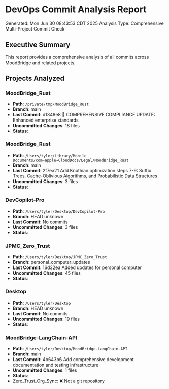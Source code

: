 # DevOps Commit Analysis Report
Generated: Mon Jun 30 08:43:53 CDT 2025
Analysis Type: Comprehensive Multi-Project Commit Check

## Executive Summary
This report provides a comprehensive analysis of all commits across MoodBridge and related projects.

## Projects Analyzed

### MoodBridge_Rust
- **Path**: `/private/tmp/MoodBridge_Rust`
- **Branch**: main
- **Last Commit**: d1348e8 🔄 COMPREHENSIVE COMPLIANCE UPDATE: Enhanced enterprise standards
- **Uncommitted Changes**: 18 files
- **Status**: 

### MoodBridge_Rust
- **Path**: `/Users/tyler/Library/Mobile Documents/com~apple~CloudDocs/Legal/MoodBridge_Rust`
- **Branch**: main
- **Last Commit**: 2f7ea21 Add Knuthian optimization steps 7-9: Suffix Trees, Cache-Oblivious Algorithms, and Probabilistic Data Structures
- **Uncommitted Changes**: 3 files
- **Status**: 

### DevCopilot-Pro
- **Path**: `/Users/tyler/Desktop/DevCopilot-Pro`
- **Branch**: HEAD
unknown
- **Last Commit**: No commits
- **Uncommitted Changes**: 3 files
- **Status**: 

### JPMC_Zero_Trust
- **Path**: `/Users/tyler/Desktop/JPMC_Zero_Trust`
- **Branch**: personal_computer_updates
- **Last Commit**: 16d32ea Added updates for personal computer
- **Uncommitted Changes**: 45 files
- **Status**: 

### Desktop
- **Path**: `/Users/tyler/Desktop`
- **Branch**: HEAD
unknown
- **Last Commit**: No commits
- **Uncommitted Changes**: 19 files
- **Status**: 

### MoodBridge-LangChain-API
- **Path**: `/Users/tyler/Desktop/MoodBridge-LangChain-API`
- **Branch**: main
- **Last Commit**: 4b643b6 Add comprehensive development documentation and testing infrastructure
- **Uncommitted Changes**: 1 files
- **Status**: 
- Zero_Trust_Org_Sync: ❌ Not a git repository
